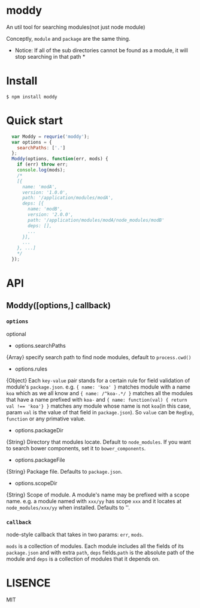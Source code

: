 # moddy
An util tool for searching modules(not just node module)

Conceptly, `module` and `package` are the same thing.

* Notice: If all of the sub directories cannot be found as a
module, it will stop searching in that path *

# Install
`$ npm install moddy`

# Quick start

```javascript
  var Moddy = requrie('moddy');
  var options = {
    searchPaths: ['.']
  };
  Moddy(options, function(err, mods) {
    if (err) throw err;
    console.log(mods);
    /*
    [{
      name: 'modA',
      version: '1.0.0',
      path: '/application/modules/modA',
      deps: [{
        name: 'modB',
        version: '2.0.0',
        path: '/application/modules/modA/node_modules/modB'
        deps: [],
        ...
      }],
      ...
    }, ...]
    */
  });
```

# API

## Moddy([options,] callback)

### `options`

optional

- options.searchPaths

{Array} specify search path to find node modules, default to
`process.cwd()`

- options.rules

{Object} Each `key-value` pair stands for a certain rule for field validation of module's `package.json`. e.g. `{ name: 'koa' }` matches module with a name `koa` which as we all know and `{ name: /^koa-.*/ }` matches all the modules that have a name prefixed with `koa-` and `{ name: function(val) { return val !== 'koa'} }` matches any module whose name is not `koa`(in this case, param `val` is the value of that field in `package.json`). So `value` can be `RegExp`, `function` or any primative value.

- options.packageDir

{String} Directory that modules locate. Default to
`node_modules`. If you want to search bower components, set it to
`bower_components`.

- options.packageFile

{String} Package file. Defaults to `package.json`.

- options.scopeDir

{String} Scope of module. A module's name may be prefixed with a scope name. e.g. a module named with `xxx/yy` has scope `xxx` and it locates at `node_modules/xxx/yy` when installed. Defaults to ''.

### `callback`

node-style callback that takes in two params: `err`, `mods`.

`mods` is a collection of modules. Each module includes all the fields of its `package.json` and with extra `path`, `deps` fields.`path` is the absolute path of the module and `deps` is a collection of modules that it depends on.

# LISENCE

MIT
